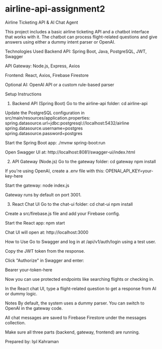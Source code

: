 # airline-api-assignment2

Airline Ticketing API & AI Chat Agent

This project includes a basic airline ticketing API and a chatbot interface that works with it. The chatbot can process flight-related questions and give answers using either a dummy intent parser or OpenAI.

Technologies Used
Backend API: Spring Boot, Java, PostgreSQL, JWT, Swagger

API Gateway: Node.js, Express, Axios

Frontend: React, Axios, Firebase Firestore

Optional AI: OpenAI API or a custom rule-based parser

Setup Instructions
1. Backend API (Spring Boot)
Go to the airline-api folder:
cd airline-api

Update the PostgreSQL configuration in src/main/resources/application.properties:
spring.datasource.url=jdbc:postgresql://localhost:5432/airline
spring.datasource.username=postgres
spring.datasource.password=postgres

Start the Spring Boot app:
./mvnw spring-boot:run

Open Swagger UI at:
http://localhost:8081/swagger-ui/index.html

2. API Gateway (Node.js)
Go to the gateway folder:
cd gateway
npm install

If you're using OpenAI, create a .env file with this:
OPENAI_API_KEY=your-key-here

Start the gateway:
node index.js

Gateway runs by default on port 3001.

3. React Chat UI
Go to the chat-ui folder:
cd chat-ui
npm install

Create a src/firebase.js file and add your Firebase config.

Start the React app:
npm start

Chat UI will open at:
http://localhost:3000

How to Use
Go to Swagger and log in at /api/v1/auth/login using a test user.

Copy the JWT token from the response.

Click "Authorize" in Swagger and enter:

Bearer your-token-here

Now you can use protected endpoints like searching flights or checking in.

In the React chat UI, type a flight-related question to get a response from AI or dummy logic.

Notes
By default, the system uses a dummy parser. You can switch to OpenAI in the gateway code.

All chat messages are saved to Firebase Firestore under the messages collection.

Make sure all three parts (backend, gateway, frontend) are running.

Prepared by: Işıl Kahraman
